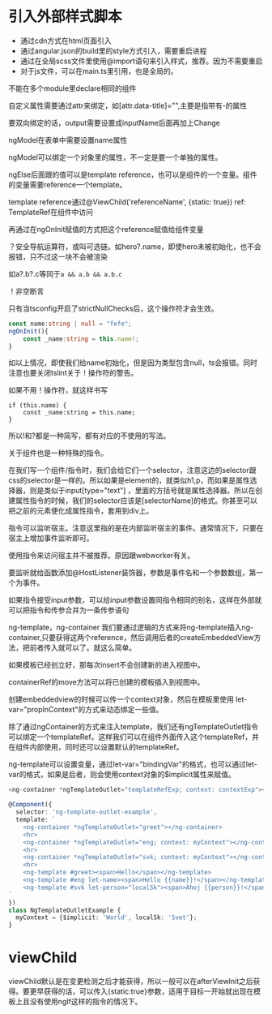 # 引入外部样式脚本
- 通过cdn方式在html页面引入
- 通过angular.json的build里的style方式引入，需要重启进程
- 通过在全局scss文件里使用@import语句来引入样式，推荐。因为不需要重启
- 对于js文件，可以在main.ts里引用，也是全局的。

不能在多个module里declare相同的组件

自定义属性需要通过attr来绑定，如[attr.data-title]="",主要是指带有-的属性

要双向绑定的话，output需要设置成inputName后面再加上Change

ngModel在表单中需要设置name属性

ngModel可以绑定一个对象里的属性，不一定是要一个单独的属性。

ngElse后面跟的值可以是template reference，也可以是组件的一个变量。组件的变量需要reference一个template。

template reference通过@ViewChild('referenceName', {static: true}) ref: TemplateRef<any>在组件中访问

再通过在ngOnInit赋值的方式把这个reference赋值给组件变量

？安全导航运算符，或叫可选链。如hero?.name，即使hero未被初始化，也不会报错，只不过这一块不会被渲染

如a?.b?.c等同于`a && a.b && a.b.c`

！非空断言

只有当tsconfig开启了strictNullChecks后，这个操作符才会生效。
```ts
const name:string | null = "fefe";
ngOnInit(){
    const _name:string = this.name!;
}
```
如以上情况，即使我们给name初始化，但是因为类型包含null，ts会报错。同时注意也要关闭tslint关于！操作符的警告。

如果不用！操作符，就这样书写
```
if (this.name) {
    const _name:string = this.name;
}
```

所以!和?都是一种简写，都有对应的不使用的写法。

关于组件也是一种特殊的指令。

在我们写一个组件/指令时，我们会给它们一个selector，注意这边的selector跟css的selector是一样的。所以如果是element的，就类似h1,p，而如果是属性选择器，则是类似于input[type="text"] ，里面的方括号就是属性选择器。所以在创建属性指令的时候，我们的selector应该是[selectorName]的格式。你甚至可以把之前的元素便化成属性指令，套用到div上。

指令可以监听宿主。注意这里指的是在内部监听宿主的事件。通常情况下，只要在宿主上增加事件监听即可。

使用指令来访问宿主并不被推荐。原因跟webworker有关。

要监听就给函数添加@HostListener装饰器，参数是事件名和一个参数数组，第一个为事件。

如果指令接受input参数，可以给input参数设置同指令相同的别名，这样在外部就可以把指令和传参合并为一条传参语句

ng-template，ng-container
我们要通过逻辑的方式来将ng-template插入ng-container,只要获得这两个reference，然后调用后者的createEmbeddedView方法，把前者传入就可以了。就这么简单。

如果模板已经创立好，那每次insert不会创建新的进入视图中。

containerRef的move方法可以将已创建的模板插入到视图中。

创建embeddedview的时候可以传一个context对象，然后在模板里使用
let-var="propInContext"的方式来动态绑定一些值。 

除了通过ngContainer的方式来注入template，我们还有ngTemplateOutlet指令可以绑定一个templateRef。这样我们可以在组件外面传入这个templateRef，并在组件内部使用，同时还可以设置默认的templateRef。

ng-template可以设置变量，通过let-var="bindingVar"的格式，也可以通过let-var的格式，如果是后者，则会使用context对象的$implicit属性来赋值。

```ts
<ng-container *ngTemplateOutlet="templateRefExp; context: contextExp"></ng-container>
```

```ts
@Component({
  selector: 'ng-template-outlet-example',
  template: `
    <ng-container *ngTemplateOutlet="greet"></ng-container>
    <hr>
    <ng-container *ngTemplateOutlet="eng; context: myContext"></ng-container>
    <hr>
    <ng-container *ngTemplateOutlet="svk; context: myContext"></ng-container>
    <hr>
    <ng-template #greet><span>Hello</span></ng-template>
    <ng-template #eng let-name><span>Hello {{name}}!</span></ng-template>
    <ng-template #svk let-person="localSk"><span>Ahoj {{person}}!</span></ng-template>
`
})
class NgTemplateOutletExample {
  myContext = {$implicit: 'World', localSk: 'Svet'};
}
```

# viewChild
viewChild默认是在变更检测之后才能获得，所以一般可以在afterViewInit之后获得。要更早获得的话，可以传入{static:true}参数，适用于目标一开始就出现在模板上且没有使用ngIf这样的指令的情况下。










